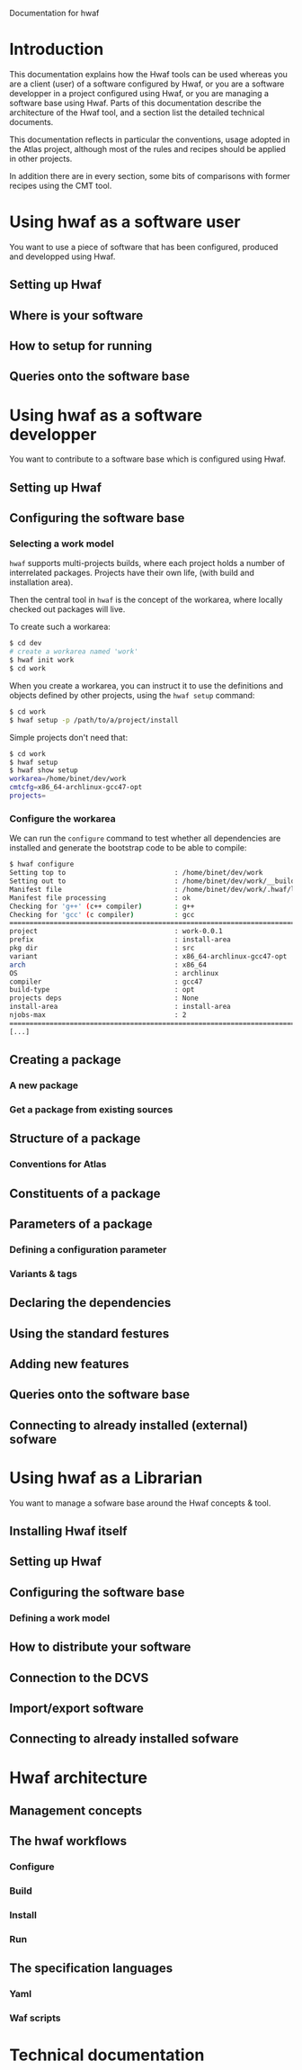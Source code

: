 
Documentation for hwaf

# Introduction

This documentation explains how the Hwaf tools can be used whereas you are a client (user) of a software configured by Hwaf, or you are a software developper in a project configured using Hwaf, or you are managing a software base using Hwaf.
Parts of this documentation describe the architecture of the Hwaf tool, and a section list the detailed technical documents.

This documentation reflects in particular the conventions, usage adopted in the Atlas project, although most of the rules and recipes should be applied in other projects.

In addition there are in every section, some bits of comparisons with former recipes using the CMT tool. 

# Using hwaf as a software user

You want to use a piece of software that has been configured, produced and developped using Hwaf.

## Setting up Hwaf
## Where is your software 
## How to setup for running
## Queries onto the software base

# Using hwaf as a software developper

You want to contribute to a software base which is configured using Hwaf. 

## Setting up Hwaf

## Configuring the software base
### Selecting a work model

``hwaf`` supports multi-projects builds, where each project holds a number of interrelated packages. Projects have their own life, (with build and installation area).

Then the central tool in ``hwaf`` is the concept of the workarea, where locally checked out packages will live.

To create such a workarea:

```sh
$ cd dev
# create a workarea named 'work'
$ hwaf init work
$ cd work
```

When you create a workarea, you can instruct it to use the definitions
and objects defined by other projects, using the ``hwaf setup``
command:

```sh
$ cd work
$ hwaf setup -p /path/to/a/project/install
```

Simple projects don't need that:

```sh
$ cd work
$ hwaf setup
$ hwaf show setup
workarea=/home/binet/dev/work
cmtcfg=x86_64-archlinux-gcc47-opt
projects=
```

### Configure the workarea
We can run the ``configure`` command to test whether all
dependencies are installed and generate the bootstrap code to be able
to compile:

```sh
$ hwaf configure
Setting top to                           : /home/binet/dev/work 
Setting out to                           : /home/binet/dev/work/__build__ 
Manifest file                            : /home/binet/dev/work/.hwaf/local.conf 
Manifest file processing                 : ok 
Checking for 'g++' (c++ compiler)        : g++ 
Checking for 'gcc' (c compiler)          : gcc 
================================================================================
project                                  : work-0.0.1 
prefix                                   : install-area 
pkg dir                                  : src 
variant                                  : x86_64-archlinux-gcc47-opt 
arch                                     : x86_64 
OS                                       : archlinux 
compiler                                 : gcc47 
build-type                               : opt 
projects deps                            : None 
install-area                             : install-area 
njobs-max                                : 2 
================================================================================
[...]

```

## Creating a package
### A new package
### Get a package from existing sources
## Structure of a package
### Conventions for Atlas
## Constituents of a package
## Parameters of a package
### Defining a configuration parameter
### Variants & tags
## Declaring the dependencies
## Using the standard festures
## Adding new features
## Queries onto the software base
## Connecting to already installed (external) sofware

# Using hwaf as a Librarian

You want to manage a sofware base around the Hwaf concepts & tool.

## Installing Hwaf itself
## Setting up Hwaf
## Configuring the software base
### Defining a work model
## How to distribute your software
## Connection to the DCVS
## Import/export software
## Connecting to already installed sofware

# Hwaf architecture

## Management concepts
## The hwaf workflows
### Configure
### Build
### Install
### Run
## The specification languages
### Yaml
### Waf scripts

# Technical documentation


